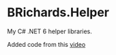 # BRichards.Helper
 My C# .NET 6 helper libraries.

Added code from this [video](https://www.youtube.com/watch?v=0ial6pfgV9g)
